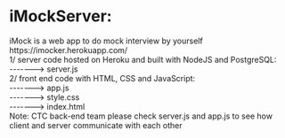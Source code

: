 # iMockServer:
<div>iMock is a web app to do mock interview by yourself</div>
https://imocker.herokuapp.com/
<div>1/ server code hosted on Heroku and built with NodeJS and PostgreSQL:</div>
<div>-------> server.js</div>
<div>2/ front end code with HTML, CSS and JavaScript:</div>
<div>-------> app.js</div>
<div>-------> style.css</div>
<div>-------> index.html</div>
<div>Note: CTC back-end team please check server.js and app.js to see how client and server communicate with each other</div>
